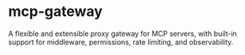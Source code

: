 # mcp-gateway
A flexible and extensible proxy gateway for MCP servers, with built-in support for middleware, permissions, rate limiting, and observability.
